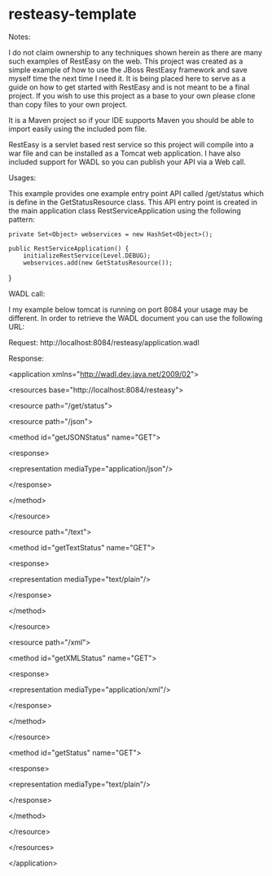 # resteasy-template

<div>
<p>Notes:</p>   

I do not claim ownership to any techniques shown herein as there are many such examples of RestEasy on the web.
This project was created as a simple example of how to use the JBoss RestEasy framework and save myself time the next time I need it. 
It is being placed here to serve as a guide on how to get started with RestEasy and is not meant to be a final project. 
If you wish to use this project as a base to your own please clone than copy files to your own project. 

It is a Maven project so if your IDE supports Maven you should be able to import easily using the included pom file.

RestEasy is a servlet based rest service so this project will compile into a war file and can be installed as a Tomcat web application.
I have also included support for WADL so you can publish your API via a Web call.
</div>

<div>
<p>Usages:</p> 
This example provides one example entry point API called /get/status which is define in the GetStatusResource class. This API entry point is created in the main application class RestServiceApplication using the following pattern:

    private Set<Object> webservices = new HashSet<Object>();

    public RestServiceApplication() {
        initializeRestService(Level.DEBUG);
        webservices.add(new GetStatusResource());
   }


</div>

<div>
<p>WADL call:</p> 
I my example below tomcat is running on port 8084 your usage may be different. In order to retrieve the WADL document you can use the following URL:

Request:
http://localhost:8084/resteasy/application.wadl

Response:

&lt;application xmlns="http://wadl.dev.java.net/2009/02"&gt;

&lt;resources base="http://localhost:8084/resteasy"&gt;

&lt;resource path="/get/status"&gt;

&lt;resource path="/json"&gt;

&lt;method id="getJSONStatus" name="GET"&gt;

&lt;response&gt;

&lt;representation mediaType="application/json"/&gt;

&lt;/response&gt;

&lt;/method&gt;

&lt;/resource&gt;

&lt;resource path="/text"&gt;

&lt;method id="getTextStatus" name="GET"&gt;

&lt;response&gt;

&lt;representation mediaType="text/plain"/&gt;

&lt;/response&gt;

&lt;/method&gt;

&lt;/resource&gt;

&lt;resource path="/xml"&gt;

&lt;method id="getXMLStatus" name="GET"&gt;

&lt;response&gt;

&lt;representation mediaType="application/xml"/&gt;

&lt;/response&gt;

&lt;/method&gt;

&lt;/resource&gt;

&lt;method id="getStatus" name="GET"&gt;

&lt;response&gt;

&lt;representation mediaType="text/plain"/&gt;

&lt;/response&gt;

&lt;/method&gt;

&lt;/resource&gt;

&lt;/resources&gt;

&lt;/application&gt;


</div>